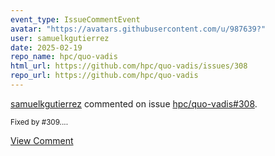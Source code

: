 ```yaml
---
event_type: IssueCommentEvent
avatar: "https://avatars.githubusercontent.com/u/987639?"
user: samuelkgutierrez
date: 2025-02-19
repo_name: hpc/quo-vadis
html_url: https://github.com/hpc/quo-vadis/issues/308
repo_url: https://github.com/hpc/quo-vadis
---
```


<a href='https://github.com/samuelkgutierrez' target='_blank'>samuelkgutierrez</a> commented on issue <a href='https://github.com/hpc/quo-vadis/issues/308' target='_blank'>hpc/quo-vadis#308</a>.

<small>Fixed by #309....</small>

<a href='https://github.com/hpc/quo-vadis/issues/308' target='_blank'>View Comment</a>